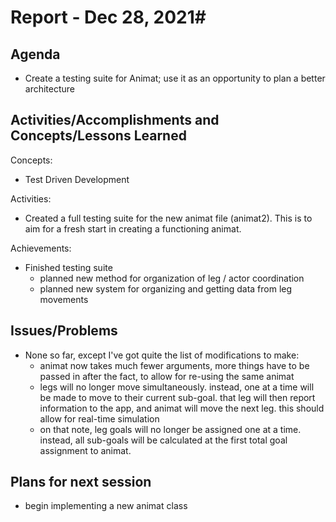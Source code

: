 # Report - Dec 28, 2021#

## Agenda ##
- Create a testing suite for Animat; use it as an opportunity to plan a better architecture

## Activities/Accomplishments and Concepts/Lessons Learned ##
Concepts:
- Test Driven Development

Activities:
- Created a full testing suite for the new animat file (animat2). This is to aim for a fresh start in creating a functioning animat.

Achievements:
- Finished testing suite
    - planned new method for organization of leg / actor coordination
    - planned new system for organizing and getting data from leg movements





## Issues/Problems
- None so far, except I've got quite the list of modifications to make:
    - animat now takes much fewer arguments, more things have to be passed in after the fact, to allow for re-using the same animat
    - legs will no longer move simultaneously. instead, one at a time will be made to move to their current sub-goal. that leg will then report information to the app, and animat will move the next leg. this should allow for real-time simulation
    - on that note, leg goals will no longer be assigned one at a time. instead, all sub-goals will be calculated at the first total goal assignment to animat. 

## Plans for next session
- begin implementing a new animat class
 
